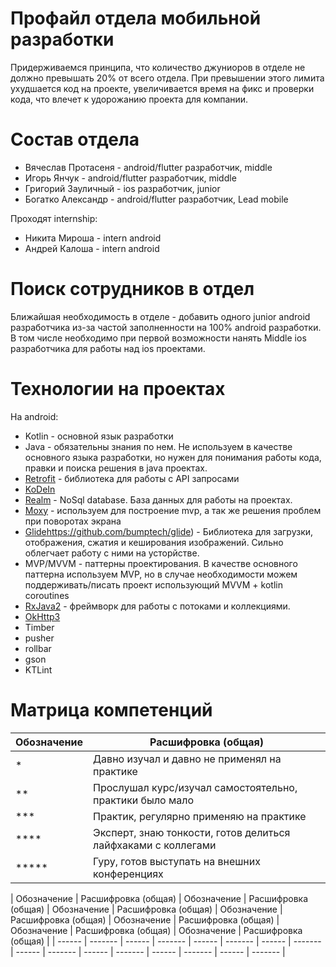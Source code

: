 # Профайл отдела мобильной разработки

Придерживаемся принципа, что количество джуниоров в отделе не должно превышать 20% от всего отдела. При превышении этого лимита ухудшается код на проекте, увеличивается время на фикс и проверки кода, что влечет к удорожанию проекта для компании.

# Состав отдела

- Вячеслав Протасеня - android/flutter разработчик, middle
- Игорь Янчук - android/flutter разработчик, middle
- Григорий Зауличный - ios разработчик, junior
- Богатко Александр - android/flutter разработчик, Lead mobile

Проходят internship:
- Никита Мироша - intern android
- Андрей Калоша - intern android

# Поиск сотрудников в отдел

Ближайшая необходимость в отделе - добавить одного junior android разработчика из-за частой заполненности на 100% android разработки.
В том числе необходимо при первой возможности нанять Middle ios разработчика для работы над ios проектами.

# Технологии на проектах
На android: 
- Kotlin - основной язык разработки 
- Java - обязательны знания по нем. Не используем в качестве основного языка разработки, но нужен для понимания работы кода, правки и поиска решения в java проектах.
- [Retrofit](https://github.com/square/retrofit) - библиотека для работы с API запросами
- [KoDeIn](https://github.com/Kodein-Framework/Kodein-DI) 
- [Realm](https://docs.mongodb.com/realm-legacy/docs/kotlin/latest/index.html) - NoSql database. База данных для работы на проектах. 
- [Moxy](https://github.com/Arello-Mobile/Moxy) - используем для построение mvp, а так же решения проблем при поворотах экрана
- [Glide]()https://github.com/bumptech/glide) - Библиотека для загрузки, отображения, сжатия и кеширования изображений. Сильно облегчает работу с ними на усторйстве.
-  MVP/MVVM - паттерны проектирования. В качестве основного паттерна используем MVP, но в случае необходимости можем поддерживать/писать проект использующий MVVM + kotlin coroutines
-  [RxJava2](https://github.com/ReactiveX/RxAndroid) - фреймворк для работы с потоками и коллекциями.
-  [OkHttp3](https://square.github.io/okhttp/4.x/okhttp/okhttp3/) 
-  Timber 
-  pusher
-  rollbar
-  gson
-  KTLint

# Матрица компетенций
| Обозначение | Расшифровка (общая) |
| ------ | ------- |
| * | Давно изучал и давно не применял на практике |
| ** | Прослушал курс/изучал самостоятельно, практики было мало |
| *** | Практик, регулярно применяю на практике |
| \*\*\*\* | Эксперт, знаю тонкости, готов делиться лайфхаками с коллегами |
| \*\*\*\*\* | Гуру, готов выступать на внешних конференциях |

| Обозначение | Расшифровка (общая) | Обозначение | Расшифровка (общая) | Обозначение | Расшифровка (общая) | Обозначение | Расшифровка (общая) | Обозначение | Расшифровка (общая) | Обозначение | Расшифровка (общая) | Обозначение | Расшифровка (общая) |
| ------ | ------- | ------ | ------- | ------ | ------- | ------ | ------- | ------ | ------- | ------ | ------- | ------ | ------- | ------ | ------- |
